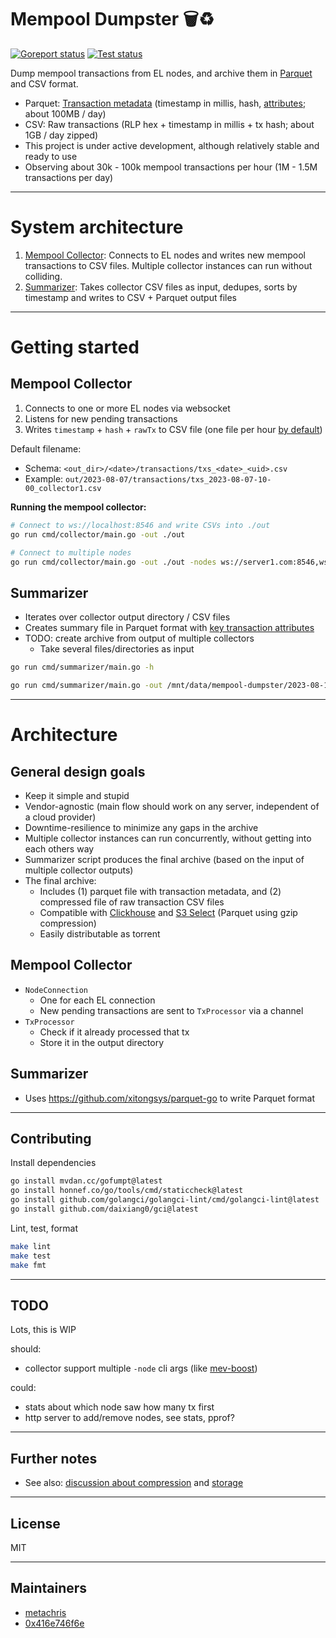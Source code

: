 # Mempool Dumpster 🗑️♻️

[![Goreport status](https://goreportcard.com/badge/github.com/flashbots/mempool-dumpster)](https://goreportcard.com/report/github.com/flashbots/mempool-dumpster)
[![Test status](https://github.com/flashbots/mempool-dumpster/workflows/Checks/badge.svg?branch=main)](https://github.com/flashbots/mempool-dumpster/actions?query=workflow%3A%22Checks%22)

Dump mempool transactions from EL nodes, and archive them in [Parquet](https://github.com/apache/parquet-format) and CSV format.

- Parquet: [Transaction metadata](summarizer/types.go) (timestamp in millis, hash, [attributes](summarizer/types.go); about 100MB / day)
- CSV: Raw transactions (RLP hex + timestamp in millis + tx hash; about 1GB / day zipped)
- This project is under active development, although relatively stable and ready to use
- Observing about 30k - 100k mempool transactions per hour (1M - 1.5M transactions per day)

---

# System architecture

1. [Mempool Collector](cmd/collector/main.go): Connects to EL nodes and writes new mempool transactions to CSV files. Multiple collector instances can run without colliding.
2. [Summarizer](cmd/summarizer/main.go): Takes collector CSV files as input, dedupes, sorts by timestamp and writes to CSV + Parquet output files

---

# Getting started

## Mempool Collector

1. Connects to one or more EL nodes via websocket
2. Listens for new pending transactions
3. Writes `timestamp` + `hash` + `rawTx` to CSV file (one file per hour [by default](collector/consts.go))

Default filename:

- Schema: `<out_dir>/<date>/transactions/txs_<date>_<uid>.csv`
- Example: `out/2023-08-07/transactions/txs_2023-08-07-10-00_collector1.csv`

**Running the mempool collector:**

```bash
# Connect to ws://localhost:8546 and write CSVs into ./out
go run cmd/collector/main.go -out ./out

# Connect to multiple nodes
go run cmd/collector/main.go -out ./out -nodes ws://server1.com:8546,ws://server2.com:8546
```

## Summarizer

- Iterates over collector output directory / CSV files
- Creates summary file in Parquet format with [key transaction attributes](summarizer/types.go)
- TODO: create archive from output of multiple collectors
  - Take several files/directories as input

```bash
go run cmd/summarizer/main.go -h

go run cmd/summarizer/main.go -out /mnt/data/mempool-dumpster/2023-08-12/ --out-date 2023-08-12 /mnt/data/mempool-dumpster/2023-08-12/2023-08-12_transactions/*.csv
```


---

# Architecture

## General design goals

- Keep it simple and stupid
- Vendor-agnostic (main flow should work on any server, independent of a cloud provider)
- Downtime-resilience to minimize any gaps in the archive
- Multiple collector instances can run concurrently, without getting into each others way
- Summarizer script produces the final archive (based on the input of multiple collector outputs)
- The final archive:
  - Includes (1) parquet file with transaction metadata, and (2) compressed file of raw transaction CSV files
  - Compatible with [Clickhouse](https://clickhouse.com/docs/en/integrations/s3) and [S3 Select](https://docs.aws.amazon.com/AmazonS3/latest/userguide/selecting-content-from-objects.html) (Parquet using gzip compression)
  - Easily distributable as torrent

## Mempool Collector

- `NodeConnection`
    - One for each EL connection
    - New pending transactions are sent to `TxProcessor` via a channel
- `TxProcessor`
    - Check if it already processed that tx
    - Store it in the output directory

## Summarizer

- Uses https://github.com/xitongsys/parquet-go to write Parquet format

---

## Contributing

Install dependencies

```bash
go install mvdan.cc/gofumpt@latest
go install honnef.co/go/tools/cmd/staticcheck@latest
go install github.com/golangci/golangci-lint/cmd/golangci-lint@latest
go install github.com/daixiang0/gci@latest
```

Lint, test, format

```bash
make lint
make test
make fmt
```

---

## TODO

Lots, this is WIP

should:

- collector support multiple `-node` cli args (like [mev-boost](https://github.com/flashbots/mev-boost/blob/ci-fix/cli/main.go#L87))

could:

- stats about which node saw how many tx first
- http server to add/remove nodes, see stats, pprof?

---

## Further notes

- See also: [discussion about compression](https://github.com/flashbots/mempool-dumpster/issues/2) and [storage](https://github.com/flashbots/mempool-dumpster/issues/1)

---

## License

MIT

---

## Maintainers

- [metachris](https://twitter.com/metachris)
- [0x416e746f6e](https://github.com/0x416e746f6e)
